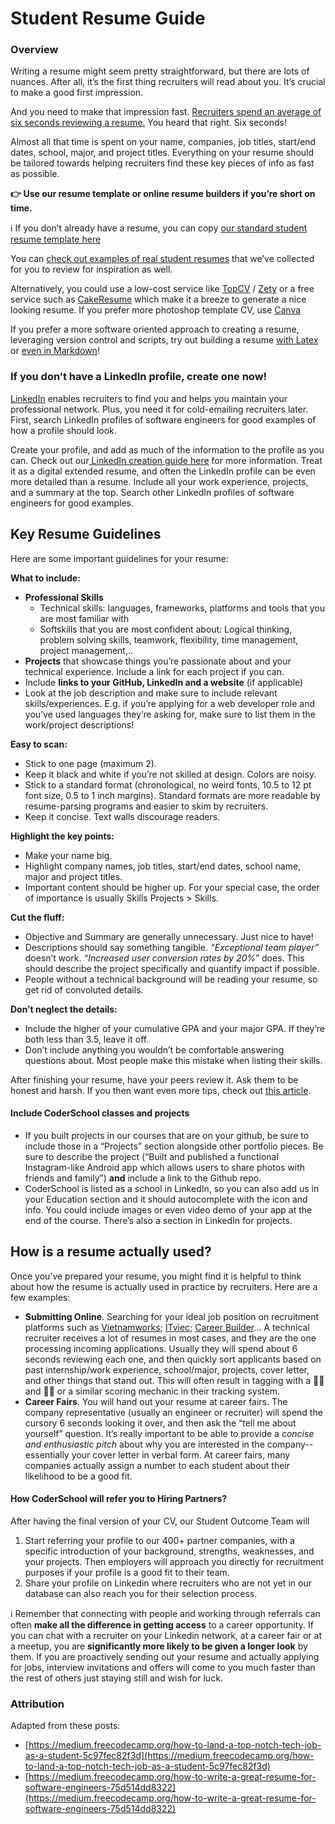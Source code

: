 # ️Student Resume Guide

### Overview <a id="Overview"></a>

Writing a resume might seem pretty straightforward, but there are lots of nuances. After all, it’s the first thing recruiters will read about you. It’s crucial to make a good first impression.

And you need to make that impression fast. [Recruiters spend an average of six seconds reviewing a resume.](https://cdn.theladders.net/static/images/basicSite/pdfs/TheLadders-EyeTracking-StudyC2.pdf) You heard that right. Six seconds!

Almost all that time is spent on your name, companies, job titles, start/end dates, school, major, and project titles. Everything on your resume should be tailored towards helping recruiters find these key pieces of info as fast as possible.

**👉 Use our resume template or online resume builders if you’re short on time.**

ℹ️ If you don’t already have a resume, you can copy [our standard student resume template here](https://docs.google.com/document/d/1_FJ9d6xgSw6vq6_aiiM_OlswRdi5zwlCqrUv0bkyhqQ/edit?usp=sharing) 

You can [check out examples of real student resumes](https://drive.google.com/drive/u/0/folders/12GMqqIPHQLFvmPiVbtcfc7n8NEK5zxuk) that we’ve collected for you to review for inspiration as well.

Alternatively, you could use a low-cost service like [TopCV](https://www.topcv.vn/mau-cv) / [Zety](https://zety.com/) or a free service such as [CakeResume](https://www.cakeresume.com/) which make it a breeze to generate a nice looking resume. If you prefer more photoshop template CV, use [Canva](https://www.canva.com/)

If you prefer a more software oriented approach to creating a resume, leveraging version control and scripts, try out building a resume [with Latex](http://www.maxburstein.com/blog/creating-resume-using-latex/) or [even in Markdown](https://mszep.github.io/pandoc_resume/)!

### If you don’t have a LinkedIn profile, create one now!

[LinkedIn](https://linkedin.com/) enables recruiters to find you and helps you maintain your professional network. Plus, you need it for cold-emailing recruiters later. First, search LinkedIn profiles of software engineers for good examples of how a profile should look.

Create your profile, and add as much of the information to the profile as you can. Check out our[ LinkedIn creation guide here](https://docs.google.com/document/d/1ZEMipcNuxG9wZC1RdOgxWaO9Yjlld4NThk4sD_ivbKg/edit) for more information. Treat it as a digital extended resume, and often the LinkedIn profile can be even more detailed than a resume. Include all your work experience, projects, and a summary at the top. Search other LinkedIn profiles of software engineers for good examples.

## Key Resume Guidelines

Here are some important guidelines for your resume:

**What to include:**

* **Professional Skills**
  * Technical skills: languages, frameworks, platforms and tools that you are most familiar with
  * Softskills that you are most confident about: Logical thinking, problem solving skills, teamwork, flexibility, time management, project management,..
* **Projects** that showcase things you’re passionate about and your technical experience. Include a link for each project if you can.
* Include **links to your GitHub, LinkedIn and a website** \(if applicable\)
* Look at the job description and make sure to include relevant skills/experiences. E.g. if you’re applying for a web developer role and you’ve used languages they’re asking for, make sure to list them in the work/project descriptions!

**Easy to scan:**

* Stick to one page \(maximum 2\).
* Keep it black and white if you’re not skilled at design. Colors are noisy.
* Stick to a standard format \(chronological, no weird fonts, 10.5 to 12 pt font size, 0.5 to 1 inch margins\). Standard formats are more readable by resume-parsing programs and easier to skim by recruiters.
* Keep it concise. Text walls discourage readers.

**Highlight the key points:**

* Make your name big.
* Highlight company names, job titles, start/end dates, school name, major and project titles.
* Important content should be higher up. For your special case, the order of importance is usually Skills Projects &gt; Skills.

**Cut the fluff:**

* Objective and Summary are generally unnecessary. Just nice to have!
* Descriptions should say something tangible. _“Exceptional team player”_ doesn’t work. _“Increased user conversion rates by 20%”_ does. This should describe the project specifically and quantify impact if possible. 
* People without a technical background will be reading your resume, so get rid of convoluted details.

**Don’t neglect the details:**

* Include the higher of your cumulative GPA and your major GPA. If they’re both less than 3.5, leave it off.
* Don’t include anything you wouldn’t be comfortable answering questions about. Most people make this mistake when listing their skills.

After finishing your resume, have your peers review it. Ask them to be honest and harsh. If you then want even more tips, check out [this article](https://www.careercup.com/resume).

#### Include CoderSchool classes and projects <a id="You-can-also-include-CodePath-classes-and-projects"></a>

* If you built projects in our courses that are on your github, be sure to include those in a “Projects” section alongside other portfolio pieces. Be sure to describe the project \(“Built and published a functional Instagram-like Android app which allows users to share photos with friends and family”\) **and** include a link to the Github repo.
* CoderSchool is listed as a school in LinkedIn, so you can also add us in your Education section and it should autocomplete with the icon and info. You could include images or even video demo of your app at the end of the course. There’s also a section in LinkedIn for projects.

## How is a resume actually used?

Once you’ve prepared your resume, you might find it is helpful to think about how the resume is actually used in practice by recruiters. Here are a few examples:

* **Submitting Online**. Searching for your ideal job position on recruitment platforms such as [Vietnamworks](https://www.vietnamworks.com/); [ITviec](https://itviec.com/); [Career Builder](https://careerbuilder.vn/)... A technical recruiter receives a lot of resumes in most cases, and they are the one processing incoming applications. Usually they will spend about 6 seconds reviewing each one, and then quickly sort applicants based on past internship/work experience, school/major, projects, cover letter, and other things that stand out. This will often result in tagging with a 👍🏽 and 👎🏽 or a similar scoring mechanic in their tracking system.
* **Career Fairs**. You will hand out your resume at career fairs. The company representative \(usually an engineer or recruiter\) will spend the cursory 6 seconds looking it over, and then ask the “tell me about yourself” question. It’s really important to be able to provide a _concise and enthusiastic pitch_ about why you are interested in the company-- essentially your cover letter in verbal form. At career fairs, many companies actually assign a number to each student about their likelihood to be a good fit.

#### How CoderSchool will refer you to Hiring Partners? <a id="How-is-a-resume-actually-used"></a>

After having the final version of your CV, our Student Outcome Team will

1. Start referring your profile to our 400+ partner companies, with a specific introduction of your background, strengths, weaknesses, and your projects. Then employers will approach you directly for recruitment purposes if your profile is a good fit to their team. 
2. Share your profile on Linkedin where recruiters who are not yet in our database can also reach you for their selection process.

ℹ️ Remember that connecting with people and working through referrals can often **make all the difference in getting access** to a career opportunity. If you can chat with a recruiter on your Linkedin network, at a career fair or at a meetup, you are **significantly more likely to be given a longer look** by them. If you are proactively sending out your resume and actually applying for jobs, interview invitations and offers will come to you much faster than the rest of others just staying still and wish for luck.

### Attribution <a id="Attribution"></a>

Adapted from these posts:

* [https://medium.freecodecamp.org/how-to-land-a-top-notch-tech-job-as-a-student-5c97fec82f3d](https://medium.freecodecamp.org/how-to-land-a-top-notch-tech-job-as-a-student-5c97fec82f3d)
* [https://medium.freecodecamp.org/how-to-write-a-great-resume-for-software-engineers-75d514dd8322](https://medium.freecodecamp.org/how-to-write-a-great-resume-for-software-engineers-75d514dd8322)

